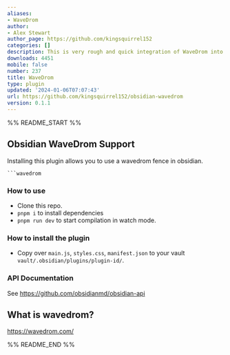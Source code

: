 ```yaml
---
aliases:
- WaveDrom
author:
- Alex Stewart
author_page: https://github.com/kingsquirrel152
categories: []
description: This is very rough and quick integration of WaveDrom into obsidian
downloads: 4451
mobile: false
number: 237
title: WaveDrom
type: plugin
updated: '2024-01-06T07:07:43'
url: https://github.com/kingsquirrel152/obsidian-wavedrom
version: 0.1.1
---
```


%% README_START %%

## Obsidian WaveDrom Support

Installing this plugin allows you to use a wavedrom fence in obsidian.

```
```wavedrom
```

### How to use

- Clone this repo.
- `pnpm i` to install dependencies
- `pnpm run dev` to start compilation in watch mode.

### How to install the plugin

- Copy over `main.js`, `styles.css`, `manifest.json` to your vault `vault/.obsidian/plugins/plugin-id/`.

### API Documentation

See https://github.com/obsidianmd/obsidian-api

## What is wavedrom?
https://wavedrom.com/




%% README_END %%